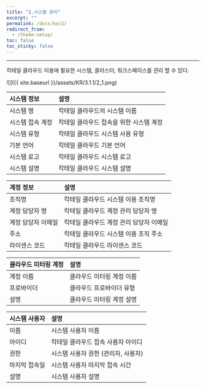 ```yaml
---
title: "2.시스템 관리"
excerpt: ""
permalink: /docs/ko/2/
redirect_from:
  - /theme-setup/
toc: false
toc_sticky: false
---
```


---
칵테일 클라우드 이용에 필요한 시스템, 클러스터, 워크스페이스를 관리 할 수 있다.

![]({{ site.baseurl }}/assets/KR/3.1.1/2_1.png)

| **시스템 정보** | **설명** |
| :--- | :--- |
| 시스템 명 |  칵테일 클라우드의 시스템 이름 |
| 시스템 접속 계정 | 칵테일 클라우드 접속을 위한 시스템 계정 |
| 시스템 유형 | 칵테일 클라우드 시스템 사용 유형 |
| 기본 언어 | 칵테일 클라우드 기본 언어 |
| 시스템 로고 | 칵테일 클라우드 시스템 로고 |
| 시스템 설명 | 칵테일 클라우드 시스템 설명 |

| **계정 정보** | **설명** |
| :--- | :--- |
| 조직명 |  칵테일 클라우드 시스템 이용 조직명 |
| 계정 담당자 명 | 칵테일 클라우드 계정 관리 담당자 명 |
| 계정 담당자 이메일 | 칵테일 클라우드 계정 관리 담당자 이메일 |
| 주소 | 칵테일 클라우드 시스템 이용 조직 주소 |
| 라이센스 코드 | 칵테일 클라우드 라이센스 코드 |

| **클라우드 미터링 계정** | **설명** |
| :--- | :--- |
| 계정 이름 |  클라우드 미터링 계정 이름 |
| 프로바이더 | 클라우드 프로바이더 유형 |
| 설명 | 클라우드 미터링 계정 설명 |

| **시스템 사용자** | **설명** |
| :--- | :--- |
| 이름 |  시스템 사용자 이름 |
| 아이디 | 칵테일 클라우드 접속 사용자 아이디 |
| 권한 | 시스템 사용자 권한 (관리자, 사용자) |
| 마지막 접속일 | 시스템 사용자 마지막 접속 시간 |
| 설명 | 시스템 사용자 설명 |